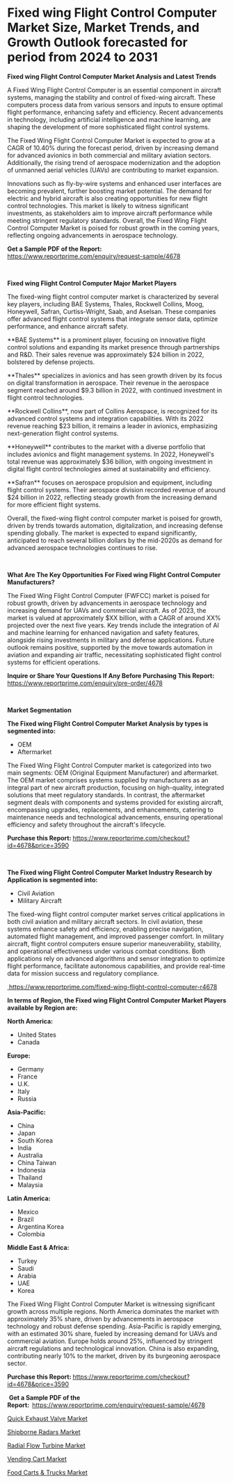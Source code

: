 <p><h1>Fixed wing Flight Control Computer Market Size, Market Trends, and Growth Outlook forecasted for period from 2024 to 2031</h1></p><p><strong>Fixed wing Flight Control Computer Market Analysis and Latest Trends</strong></p>
<p><p>A Fixed Wing Flight Control Computer is an essential component in aircraft systems, managing the stability and control of fixed-wing aircraft. These computers process data from various sensors and inputs to ensure optimal flight performance, enhancing safety and efficiency. Recent advancements in technology, including artificial intelligence and machine learning, are shaping the development of more sophisticated flight control systems. </p><p>The Fixed Wing Flight Control Computer Market is expected to grow at a CAGR of 10.40% during the forecast period, driven by increasing demand for advanced avionics in both commercial and military aviation sectors. Additionally, the rising trend of aerospace modernization and the adoption of unmanned aerial vehicles (UAVs) are contributing to market expansion. </p><p>Innovations such as fly-by-wire systems and enhanced user interfaces are becoming prevalent, further boosting market potential. The demand for electric and hybrid aircraft is also creating opportunities for new flight control technologies. This market is likely to witness significant investments, as stakeholders aim to improve aircraft performance while meeting stringent regulatory standards. Overall, the Fixed Wing Flight Control Computer Market is poised for robust growth in the coming years, reflecting ongoing advancements in aerospace technology.</p></p>
<p><strong>Get a Sample PDF of the Report:&nbsp;</strong> <a href="https://www.reportprime.com/enquiry/request-sample/4678">https://www.reportprime.com/enquiry/request-sample/4678</a></p>
<p>&nbsp;</p>
<p><strong>Fixed wing Flight Control Computer Major Market Players</strong></p>
<p><p>The fixed-wing flight control computer market is characterized by several key players, including BAE Systems, Thales, Rockwell Collins, Moog, Honeywell, Safran, Curtiss-Wright, Saab, and Aselsan. These companies offer advanced flight control systems that integrate sensor data, optimize performance, and enhance aircraft safety.</p><p>**BAE Systems** is a prominent player, focusing on innovative flight control solutions and expanding its market presence through partnerships and R&D. Their sales revenue was approximately $24 billion in 2022, bolstered by defense projects.</p><p>**Thales** specializes in avionics and has seen growth driven by its focus on digital transformation in aerospace. Their revenue in the aerospace segment reached around $9.3 billion in 2022, with continued investment in flight control technologies.</p><p>**Rockwell Collins**, now part of Collins Aerospace, is recognized for its advanced control systems and integration capabilities. With its 2022 revenue reaching $23 billion, it remains a leader in avionics, emphasizing next-generation flight control systems.</p><p>**Honeywell** contributes to the market with a diverse portfolio that includes avionics and flight management systems. In 2022, Honeywell's total revenue was approximately $36 billion, with ongoing investment in digital flight control technologies aimed at sustainability and efficiency.</p><p>**Safran** focuses on aerospace propulsion and equipment, including flight control systems. Their aerospace division recorded revenue of around $24 billion in 2022, reflecting steady growth from the increasing demand for more efficient flight systems.</p><p>Overall, the fixed-wing flight control computer market is poised for growth, driven by trends towards automation, digitalization, and increasing defense spending globally. The market is expected to expand significantly, anticipated to reach several billion dollars by the mid-2020s as demand for advanced aerospace technologies continues to rise.</p></p>
<p>&nbsp;</p>
<p><strong>What Are The Key Opportunities For Fixed wing Flight Control Computer Manufacturers?</strong></p>
<p><p>The Fixed Wing Flight Control Computer (FWFCC) market is poised for robust growth, driven by advancements in aerospace technology and increasing demand for UAVs and commercial aircraft. As of 2023, the market is valued at approximately $XX billion, with a CAGR of around XX% projected over the next five years. Key trends include the integration of AI and machine learning for enhanced navigation and safety features, alongside rising investments in military and defense applications. Future outlook remains positive, supported by the move towards automation in aviation and expanding air traffic, necessitating sophisticated flight control systems for efficient operations.</p></p>
<p><strong>Inquire or Share Your Questions If Any Before Purchasing This Report:</strong> <a href="https://www.reportprime.com/enquiry/pre-order/4678">https://www.reportprime.com/enquiry/pre-order/4678</a></p>
<p>&nbsp;</p>
<p><strong>Market Segmentation</strong></p>
<p><strong>The Fixed wing Flight Control Computer Market Analysis by types is segmented into:</strong></p>
<p><ul><li>OEM</li><li>Aftermarket</li></ul></p>
<p><p>The Fixed Wing Flight Control Computer market is categorized into two main segments: OEM (Original Equipment Manufacturer) and aftermarket. The OEM market comprises systems supplied by manufacturers as an integral part of new aircraft production, focusing on high-quality, integrated solutions that meet regulatory standards. In contrast, the aftermarket segment deals with components and systems provided for existing aircraft, encompassing upgrades, replacements, and enhancements, catering to maintenance needs and technological advancements, ensuring operational efficiency and safety throughout the aircraft's lifecycle.</p></p>
<p><strong>Purchase this Report:&nbsp;</strong><a href="https://www.reportprime.com/checkout?id=4678&price=3590">https://www.reportprime.com/checkout?id=4678&price=3590</a></p>
<p>&nbsp;</p>
<p><strong>The Fixed wing Flight Control Computer Market Industry Research by Application is segmented into:</strong></p>
<p><ul><li>Civil Aviation</li><li>Military Aircraft</li></ul></p>
<p><p>The fixed-wing flight control computer market serves critical applications in both civil aviation and military aircraft sectors. In civil aviation, these systems enhance safety and efficiency, enabling precise navigation, automated flight management, and improved passenger comfort. In military aircraft, flight control computers ensure superior maneuverability, stability, and operational effectiveness under various combat conditions. Both applications rely on advanced algorithms and sensor integration to optimize flight performance, facilitate autonomous capabilities, and provide real-time data for mission success and regulatory compliance.</p></p>
<p><a href="https://www.reportprime.com/fixed-wing-flight-control-computer-r4678">&nbsp;https://www.reportprime.com/fixed-wing-flight-control-computer-r4678</a></p>
<p><strong>In terms of Region, the Fixed wing Flight Control Computer Market Players available by Region are:</strong></p>
<p>
    <p> <strong> North America: </strong>
        <ul>
            <li>United States</li>
            <li>Canada</li>
        </ul>
        </p> 
    <p> <strong> Europe: </strong>
        <ul>
            <li>Germany</li>
            <li>France</li>
            <li>U.K.</li>
            <li>Italy</li>
            <li>Russia</li>
        </ul>
        </p> 
    <p> <strong> Asia-Pacific: </strong>
        <ul>
            <li>China</li>
            <li>Japan</li>
            <li>South Korea</li>
            <li>India</li>
            <li>Australia</li>
            <li>China Taiwan</li>
            <li>Indonesia</li>
            <li>Thailand</li>
            <li>Malaysia</li>
        </ul>
        </p> 
    <p> <strong> Latin America: </strong>
        <ul>
            <li>Mexico</li>
            <li>Brazil</li>
            <li>Argentina Korea</li>
            <li>Colombia</li>
        </ul>
        </p> 
    <p> <strong> Middle East & Africa: </strong>
        <ul>
            <li>Turkey</li>
            <li>Saudi</li>
            <li>Arabia</li>
            <li>UAE</li>
            <li>Korea</li>
        </ul>
    </p>
    </p>
<p><p>The Fixed Wing Flight Control Computer Market is witnessing significant growth across multiple regions. North America dominates the market with approximately 35% share, driven by advancements in aerospace technology and robust defense spending. Asia-Pacific is rapidly emerging, with an estimated 30% share, fueled by increasing demand for UAVs and commercial aviation. Europe holds around 25%, influenced by stringent aircraft regulations and technological innovation. China is also expanding, contributing nearly 10% to the market, driven by its burgeoning aerospace sector.</p></p>
<p><strong>Purchase this Report: </strong><a href="https://www.reportprime.com/checkout?id=4678&price=3590">https://www.reportprime.com/checkout?id=4678&price=3590</a></p>
<p>&nbsp;<strong>Get a Sample PDF of the Report:&nbsp;&nbsp;</strong><a href="https://www.reportprime.com/enquiry/request-sample/4678">https://www.reportprime.com/enquiry/request-sample/4678</a></p>
<p><strong></strong></p>
<p><p><a href="https://www.linkedin.com/pulse/strategic-roadmap-global-quick-exhaust-valve-market-insights-mb8wc?trackingId=4lQp7j%2B%2BSsS6qIxavGsvDQ%3D%3D">Quick Exhaust Valve Market</a></p><p><a href="https://github.com/mahnoor2003/Market-Research-Report-List-6/blob/main/shipborne-radars-market.md">Shipborne Radars Market</a></p><p><a href="https://www.linkedin.com/pulse/radial-flow-turbine-market-trends-detailed-study-its-segmentation-q3gmc?trackingId=mTkPxi4IT5SeaWw2bTO1ig%3D%3D">Radial Flow Turbine Market</a></p><p><a href="https://issuu.com/reportprime-2/docs/vending-cart-market-size-2030.pptx_8f2d444e77cf71">Vending Cart Market</a></p><p><a href="https://issuu.com/reportprime-2/docs/food-carts-trucks-market-size-2030._ba9e30addf6c05">Food Carts & Trucks Market</a></p></p>